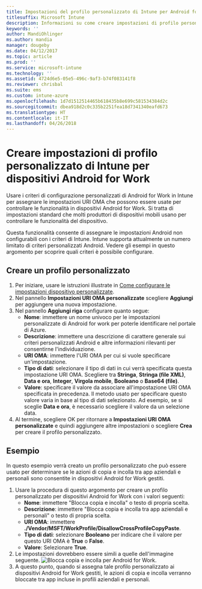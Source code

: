 ```yaml
---
title: Impostazioni del profilo personalizzato di Intune per Android for Work
titlesuffix: Microsoft Intune
description: Informazioni su come creare impostazioni di profilo personalizzato di Microsoft Intune per dispositivi Android for Work.
keywords: ''
author: MandiOhlinger
ms.author: mandia
manager: dougeby
ms.date: 04/12/2017
ms.topic: article
ms.prod: ''
ms.service: microsoft-intune
ms.technology: ''
ms.assetid: 4724d6e5-05e5-496c-9af3-b74f083141f8
ms.reviewer: chrisbal
ms.suite: ems
ms.custom: intune-azure
ms.openlocfilehash: 1d7d1512514465b618435b8e699c581534384d2c
ms.sourcegitcommit: dbea918d2c0c335b2251fea18d7341340eafd673
ms.translationtype: HT
ms.contentlocale: it-IT
ms.lasthandoff: 04/26/2018
---
```

# <a name="create-intune-custom-profile-settings-for-android-for-work-devices"></a>Creare impostazioni di profilo personalizzato di Intune per dispositivi Android for Work

Usare i criteri di configurazione personalizzati di Android for Work in Intune per assegnare le impostazioni URI OMA che possono essere usate per controllare le funzionalità in dispositivi Android for Work. Si tratta di impostazioni standard che molti produttori di dispositivi mobili usano per controllare le funzionalità del dispositivo.

Questa funzionalità consente di assegnare le impostazioni Android non configurabili con i criteri di Intune. Intune supporta attualmente un numero limitato di criteri personalizzati Android. Vedere gli esempi in questo argomento per scoprire quali criteri è possibile configurare.

## <a name="create-a-custom-profile"></a>Creare un profilo personalizzato

1. Per iniziare, usare le istruzioni illustrate in [Come configurare le impostazioni dispositivo personalizzate](custom-settings-configure.md).
2. Nel pannello **Impostazioni URI OMA personalizzate** scegliere **Aggiungi** per aggiungere una nuova impostazione.
3. Nel pannello **Aggiungi riga** configurare quanto segue:
    - **Nome**: immettere un nome univoco per le impostazioni personalizzate di Android for work per poterle identificare nel portale di Azure.
    - **Descrizione**: immettere una descrizione di carattere generale sui criteri personalizzati Android e altre informazioni rilevanti per consentirne l'individuazione.
    - **URI OMA**: immettere l'URI OMA per cui si vuole specificare un'impostazione.
    - **Tipo di dati**: selezionare il tipo di dati in cui verrà specificata questa impostazione URI OMA. Scegliere tra **Stringa**, **Stringa (file XML)**, **Data e ora**, **Integer**, **Virgola mobile**, **Booleano** o **Base64 (file)**.
    - **Valore**: specificare il valore da associare all'impostazione URI OMA specificata in precedenza. Il metodo usato per specificare questo valore varia in base al tipo di dati selezionato. Ad esempio, se si sceglie **Data e ora**, è necessario scegliere il valore da un selezione data.
4. Al termine, scegliere OK per ritornare a **Impostazioni URI OMA personalizzate** e quindi aggiungere altre impostazioni o scegliere **Crea** per creare il profilo personalizzato.


## <a name="example"></a>Esempio

In questo esempio verrà creato un profilo personalizzato che può essere usato per determinare se le azioni di copia e incolla tra app aziendali e personali sono consentite in dispositivi Android for Work gestiti.

1. Usare la procedura di questo argomento per creare un profilo personalizzato per dispositivi Android for Work con i valori seguenti:
    - **Nome**: immettere "Blocca copia e incolla" o testo di propria scelta.
    - **Descrizione**: immettere "Blocca copia e incolla tra app aziendali e personali" o testo di propria scelta.
    - **URI OMA**: immettere **./Vendor/MSFT/WorkProfile/DisallowCrossProfileCopyPaste**.
    - **Tipo di dati**: selezionare **Booleano** per indicare che il valore per questo URI OMA è **True** o **False**.
    - **Valore**: Selezionare **True**.
2. Le impostazioni dovrebbero essere simili a quelle dell'immagine seguente.
![Blocca copia e incolla per Android for Work.](./media/custom-policy-afw-copy-paste.png)
3. A questo punto, quando si assegna tale profilo personalizzato ai dispositivi Android for Work gestiti, le azioni di copia e incolla verranno bloccate tra app incluse in profili aziendali e personali.